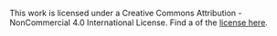 
This work is licensed under a Creative Commons Attribution - NonCommercial 4.0 International License. Find a of the [license here](http://creativecommons.org/licenses/by-nc/4.0).